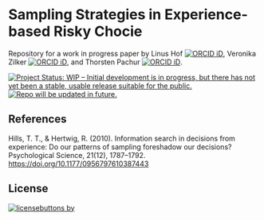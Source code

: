 # Sampling Strategies in Experience-based Risky Chocie 

Repository for a work in progress paper by Linus Hof [![ORCID iD](https://orcid.org/sites/default/files/images/orcid_16x16.png)](https://orcid.org/0000-0002-2257-2136), Veronika Zilker [![ORCID iD](https://orcid.org/sites/default/files/images/orcid_16x16.png)](https://orcid.org/0000-0002-9551-800X), and Thorsten Pachur [![ORCID iD](https://orcid.org/sites/default/files/images/orcid_16x16.png)](https://orcid.org/0000-0001-6391-4107).

[![Project Status: WIP – Initial development is in progress, but there has not yet been a stable, usable release suitable for the public.](https://www.repostatus.org/badges/latest/wip.svg)](https://www.repostatus.org/#wip) [![Repo will be updated in future.](https://img.shields.io/badge/check-for%20updates-blue.svg)](https://img.shields.io/badge/check-for%20updates-blue)


## References 

Hills, T. T., & Hertwig, R. (2010). Information search in decisions from experience: Do our patterns of sampling foreshadow our decisions? Psychological Science, 21(12), 1787–1792. https://doi.org/10.1177/0956797610387443


## License

[![licensebuttons by](https://licensebuttons.net/l/by/3.0/88x31.png)](https://creativecommons.org/licenses/by/4.0)
